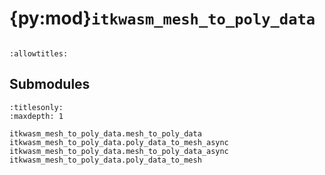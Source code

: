 # {py:mod}`itkwasm_mesh_to_poly_data`

```{py:module} itkwasm_mesh_to_poly_data
```

```{autodoc2-docstring} itkwasm_mesh_to_poly_data
:allowtitles:
```

## Submodules

```{toctree}
:titlesonly:
:maxdepth: 1

itkwasm_mesh_to_poly_data.mesh_to_poly_data
itkwasm_mesh_to_poly_data.poly_data_to_mesh_async
itkwasm_mesh_to_poly_data.mesh_to_poly_data_async
itkwasm_mesh_to_poly_data.poly_data_to_mesh
```
